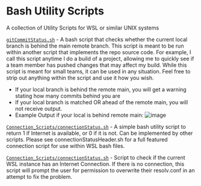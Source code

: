 # Bash Utility Scripts
A collection of Utility Scripts for WSL or similar UNIX systems

[`gitCommitStatus.sh`](https://github.com/Dillon-McCardell/Git-Status-Check/blob/main/gitCommitStatus.sh) - A bash script that checks whether the current local branch is behind the main remote branch. This script is meant to be run within another script that implements the repo source code. For example, I call this script anytime I do a build of a project, allowing me to quickly see if a team member has pushed changes that may affect my build. While this script is meant for small teams, it can be used in any situation. Feel free to strip out anything within the script and use it how you wish.
* If your local branch is behind the remote main, you will get a warning stating how many commits behind you are
* If your local branch is matched OR ahead of the remote main, you will not receive output.
* Example Output if your local is behind remote main:
  ![image](https://github.com/Dillon-McCardell/Git-Status-Check/assets/110850681/dca29fca-892f-4905-bec0-14dc7ad86825)

[`Connection_Scripts/connectionStatus.sh`](https://github.com/Dillon-McCardell/Bash-Utilities/blob/main/Connection_Scripts/connectionStatus.sh) - A simple bash utility script to return 1 if Internet is available, or 0 if it is not. Can be implemented by other scripts. Please see connectionStatusHeader.sh for a full featured connection script for use within WSL bash files.

[`Connection_Scripts/connectionStatus.sh`](https://github.com/Dillon-McCardell/Bash-Utilities/blob/main/Connection_Scripts/connectionStatusHeader.sh) - Script to check if the current WSL instance has an Internet Connection. If there is no connection, this script will prompt the user for permission to overwrite their resolv.conf in an attempt to fix the problem.
